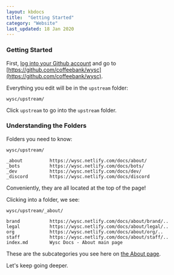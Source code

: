 ```yaml
---
layout: kbdocs
title:  "Getting Started"
category: "Website"
last_updated: 18 Jan 2020
---
```


### Getting Started

First, [log into your Github account](https://github.com/login) and go to [https://github.com/coffeebank/wysc](https://github.com/coffeebank/wysc).

Everything you edit will be in the `upstream` folder:
```
wysc/upstream/
```

Click `upstream` to go into the `upstream` folder.


### Understanding the Folders

Folders you need to know:
```
wysc/upstream/

_about          https://wysc.netlify.com/docs/about/
_bots           https://wysc.netlify.com/docs/bots/
_dev            https://wysc.netlify.com/docs/dev/
_discord        https://wysc.netlify.com/docs/discord
```

Conveniently, they are all located at the top of the page!

Clicking into a folder, we see:
```
wysc/upstream/_about/

brand           https://wysc.netlify.com/docs/about/brand/..
legal           https://wysc.netlify.com/docs/about/legal/..
org             https://wysc.netlify.com/docs/about/org/..
staff           https://wysc.netlify.com/docs/about/staff/..
index.md        Wysc Docs - About main page
```

These are the subcategories you see here on [the About page](https://wysc.netlify.com/docs/about/).

Let's keep going deeper.
